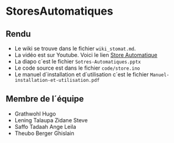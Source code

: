 # StoresAutomatiques

## Rendu
- Le wiki se trouve dans le fichier `wiki_stomat.md`.
- La vidéo est sur Youtube. Voici le lien [Store Automatique](https://www.youtube.com/shorts/BJVpmzUDGSg)
- La diapo c´est le fichier `Sotres-Automatiques.pptx`
- Le code source est dans le fichier `code/store.ino`
- Le manuel d´installation et d´utilisation c´est le fichier `Manuel-installation-et-utilisation.pdf`


## Membre de l´équipe
- Grathwohl Hugo
- Lening Talaupa Zidane Steve
- Saffo Tadaah Ange Leila
- Theubo Berger Ghislain

